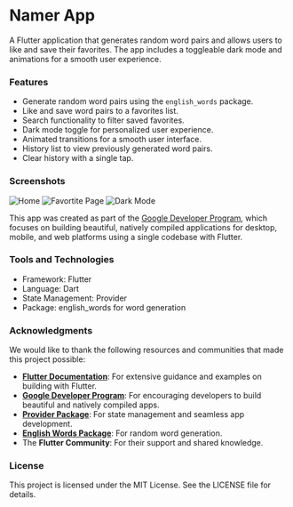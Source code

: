# Namer App

A Flutter application that generates random word pairs and allows users to like and save their favorites. The app includes a toggleable dark mode and animations for a smooth user experience.

### Features

- Generate random word pairs using the `english_words` package.
- Like and save word pairs to a favorites list.
- Search functionality to filter saved favorites.
- Dark mode toggle for personalized user experience.
- Animated transitions for a smooth user interface.
- History list to view previously generated word pairs.
- Clear history with a single tap.

### Screenshots

![Home](https://imgur.com/1mqfiMX.png)
![Favortite Page](https://imgur.com/OxcDlOi.png)
![Dark Mode](https://imgur.com/3DJUmP0.png)

This app was created as part of the [Google Developer Program](https://flutter.dev), which focuses on building beautiful, natively compiled applications for desktop, mobile, and web platforms using a single codebase with Flutter.

### Tools and Technologies

- Framework: Flutter
- Language: Dart
- State Management: Provider
- Package: english_words for word generation

### Acknowledgments

We would like to thank the following resources and communities that made this project possible:

- **[Flutter Documentation](https://flutter.dev/docs)**: For extensive guidance and examples on building with Flutter.
- **[Google Developer Program](https://developers.google.com/)**: For encouraging developers to build beautiful and natively compiled apps.
- **[Provider Package](https://pub.dev/packages/provider)**: For state management and seamless app development.
- **[English Words Package](https://pub.dev/packages/english_words)**: For random word generation.
- The **Flutter Community**: For their support and shared knowledge.

### License

This project is licensed under the MIT License. See the LICENSE file for details.



